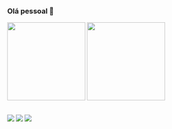 ### Olá pessoal 👋

<div>
 <img height="180em" src="https://github-readme-stats.vercel.app/api?username=rodrigo02souza&show_icons=true&theme=dark"/>
 <img height="180em" src="https://github-readme-stats.vercel.app/api/top-langs/?username=rodrigo02souza&theme=dark"/>
</div>

##

<div> 
   <a href="https://www.instagram.com/rdg4ark/" target="_blank"><img src="https://img.shields.io/badge/-Instagram-%23E4405F?style=for-the-badge&logo=instagram&logoColor=white" target="_blank"></a>
   <a href = "mailto:rodrigo.esouza02@gmail.com"><img src="https://img.shields.io/badge/-Gmail-%23333?style=for-the-badge&logo=gmail&logoColor=white" target="_blank"></a>
   <a href="https://www.linkedin.com/in/rodrigo-souza-901a5520b/" target="_blank"><img src="https://img.shields.io/badge/-LinkedIn-%230077B5?style=for-the-badge&logo=linkedin&logoColor=white" target="_blank"></a> 
</div>
